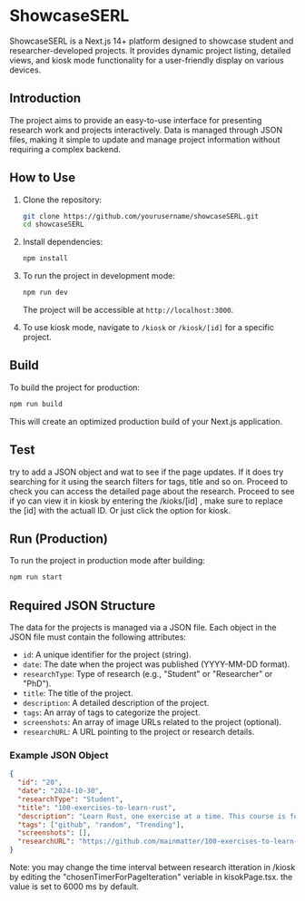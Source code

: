 # ShowcaseSERL

ShowcaseSERL is a Next.js 14+ platform designed to showcase student and researcher-developed projects. It provides dynamic project listing, detailed views, and kiosk mode functionality for a user-friendly display on various devices.

## Introduction

The project aims to provide an easy-to-use interface for presenting research work and projects interactively. Data is managed through JSON files, making it simple to update and manage project information without requiring a complex backend.

## How to Use

1. Clone the repository:

   ```bash
   git clone https://github.com/yourusername/showcaseSERL.git
   cd showcaseSERL
   ```

2. Install dependencies:

   ```bash
   npm install
   ```

3. To run the project in development mode:

   ```bash
   npm run dev
   ```

   The project will be accessible at `http://localhost:3000`.

4. To use kiosk mode, navigate to `/kiosk` or `/kiosk/[id]` for a specific project.

## Build

To build the project for production:

```bash
npm run build
```

This will create an optimized production build of your Next.js application.

## Test

try to add a JSON object and wat to see if the page updates. If it does try searching for it using the search filters for tags, title and so on. Proceed to check you can access the detailed page about the research. Proceed to see if yo can view it in kiosk by entering the /kioks/[id] , make sure to replace the [id] with the actuall ID. Or just click the option for kiosk.

## Run (Production)

To run the project in production mode after building:

```bash
npm run start
```

## Required JSON Structure

The data for the projects is managed via a JSON file. Each object in the JSON file must contain the following attributes:

- `id`: A unique identifier for the project (string).
- `date`: The date when the project was published (YYYY-MM-DD format).
- `researchType`: Type of research (e.g., "Student" or "Researcher" or "PhD").
- `title`: The title of the project.
- `description`: A detailed description of the project.
- `tags`: An array of tags to categorize the project.
- `screenshots`: An array of image URLs related to the project (optional).
- `researchURL`: A URL pointing to the project or research details.

### Example JSON Object

```json
{
  "id": "20",
  "date": "2024-10-30",
  "researchType": "Student",
  "title": "100-exercises-to-learn-rust",
  "description": "Learn Rust, one exercise at a time. This course is for you!",
  "tags": ["github", "random", "Trending"],
  "screenshots": [],
  "researchURL": "https://github.com/mainmatter/100-exercises-to-learn-rust"
}
```

Note: you may change the time interval between research itteration in /kiosk by editing the "chosenTimerForPageIteration" veriable in kisokPage.tsx. the value is set to 6000 ms by default.
